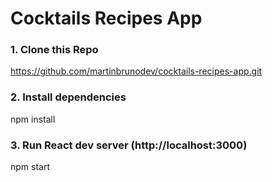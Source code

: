 # Cocktails Recipes App

### 1. Clone this Repo

https://github.com/martinbrunodev/cocktails-recipes-app.git

### 2. Install dependencies

npm install

### 3. Run React dev server (http://localhost:3000)

npm start